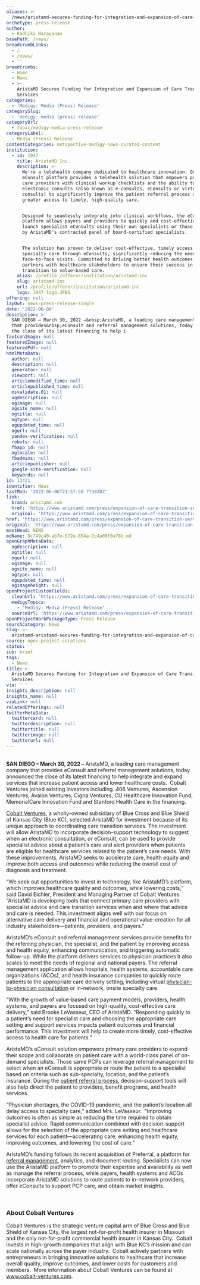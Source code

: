 ```yaml
---
aliases: >-
  /news/aristamd-secures-funding-for-integration-and-expansion-of-care-transition-services
archetype: press-release
author:
  - Radhika Narayanan
basePath: /news/
breadcrumbLinks:
  - /
  - /news/
  - ''
breadcrumbs:
  - Home
  - News
  - >-
    AristaMD Secures Funding for Integration and Expansion of Care Transition
    Services
categories:
  - 'Medigy: Media (Press) Release'
categorySlug:
  - 'medigy: media (press) release'
categoryUrl:
  - topic/medigy-media-press-release
categoryLabel:
  - Media (Press) Release
contentCategories: netspective-medigy-news-curated-content
institution:
  - id: 1947
    title: AristaMD Inc.
    description: >-
      We're a telehealth company dedicated to healthcare innovation. Our leading
      eConsult platform provides a telehealth solution that empowers primary
      care providers with clinical workup checklists and the ability to conduct
      electronic consults (also known as e-consults, eConsults or virtual
      consults) to significantly improve the patient referral process and allow
      greater access to timely, high-quality care. 


      Designed to seamlessly integrate into clinical workflows, the eConsult
      platform allows payers and providers to quickly and cost-effectively
      launch specialist eConsults using their own specialists or those provided
      by AristaMD's contracted panel of board-certified specialists.


      The solution has proven to deliver cost-effective, timely access to
      specialty care through eConsults, significantly reducing the need for
      face-to-face visits. Committed to driving better health outcomes, AristaMD
      partners with healthcare stakeholders to ensure their success in the
      transition to value-based care.
    alias: /profile /offeror/institution/aristamd-inc
    slug: aristamd-inc
    url: /profile/offeror/institution/aristamd-inc
    logo: 1947-logo.JPEG
offering: null
layOut: news-press-release-single
date: '2022-06-08'
description: >-
  SAN DIEGO – March 30, 2022 –&nbsp;AristaMD, a leading care management company
  that provides&nbsp;eConsult and referral management solutions, today announced
  the close of its latest financing to help i
favIconImage: null
featuredImage: null
featuredPdf: null
htmlMetaData:
  author: null
  description: null
  generator: null
  viewport: null
  articlemodified_time: null
  articlepublished_time: null
  msvalidate.01: null
  ogdescription: null
  ogimage: null
  ogsite_name: null
  ogtitle: null
  ogtype: null
  ogupdated_time: null
  ogurl: null
  yandex-verification: null
  robots: null
  fbapp_id: null
  oglocale: null
  fbadmins: null
  articlepublisher: null
  google-site-verification: null
  keywords: null
id: 13421
identifier: News
lastMod: '2022-06-06T21:57:50.773828Z'
link:
  brand: aristamd.com
  href: 'https://www.aristamd.com/press/expansion-of-care-transition-services/'
  original: 'https://www.aristamd.com/press/expansion-of-care-transition-services/'
href: 'https://www.aristamd.com/press/expansion-of-care-transition-services/'
original: 'https://www.aristamd.com/press/expansion-of-care-transition-services/'
mastHead: NEWS
mdName: 8c749c40-ab7e-572e-854a-3c4a00f0a78b.md
openGraphMetaData:
  ogdescription: null
  ogtitle: null
  ogurl: null
  ogimage: null
  ogsite_name: null
  ogtype: null
  ogupdated_time: null
  ogimageheight: null
openProjectCustomFields:
  cleanUrl: 'https://www.aristamd.com/press/expansion-of-care-transition-services/'
  medigyTopics:
    - 'Medigy: Media (Press) Release'
  sourceUrl: 'https://www.aristamd.com/press/expansion-of-care-transition-services/'
openProjectWorkPackageType: Press Release
searchCategory: News
slug: >-
  aristamd-aristamd-secures-funding-for-integration-and-expansion-of-care-transition-services
source: open-project-curations
status: ''
sub: brief
tags:
  - News
title: >-
  AristaMD Secures Funding for Integration and Expansion of Care Transition
  Services
via: ' '
insights_description: null
insights_name: null
viaLink: null
relatedOfferings: null
twitterMetaData:
  twittercard: null
  twitterdescription: null
  twittertitle: null
  twitterimage: null
  twitterurl: null
---
```

<p><br><strong>SAN DIEGO – March 30, 2022 –&nbsp;</strong>AristaMD, a leading care management company that provides&nbsp;eConsult and referral management solutions, today announced the close of its latest financing to help integrate and expand services that increase patient access and lower healthcare costs.&nbsp; Cobalt Ventures joined existing investors including .406 Ventures, Ascension Ventures, Avalon Ventures, Cigna Ventures, CU Healthcare Innovation Fund, MemorialCare Innovation Fund and Stanford Health Care in the financing.</p><p><a href="http://www.cobalt-ventures.com/">Cobalt Ventures</a>, a wholly-owned subsidiary of Blue Cross and Blue Shield of Kansas City (Blue KC), selected AristaMD for investment because of its unique approach to coordinating care transition services. The investment will allow AristaMD to incorporate decision-support technology to suggest when an electronic consultation, or eConsult, can be used to provide specialist advice about a patient’s care and alert providers when patients are eligible for healthcare services related to the patient’s care needs. With these improvements, AristaMD seeks to accelerate care, health equity and improve both access and outcomes while reducing the overall cost of diagnosis and treatment.</p><p>“We seek out opportunities to invest in technology, like AristaMD’s platform, which improves healthcare quality and outcomes, while lowering costs,” said David Eichler, President and Managing Partner of Cobalt Ventures. “AristaMD is developing tools that connect primary care providers with specialist advice and care transition services when and where that advice and care is needed. This investment aligns well with our focus on alternative care delivery and financial and operational value-creation for all industry stakeholders—patients, providers, and payers.”</p><p>AristaMD’s eConsult and referral management services provide benefits for the referring physician, the specialist, and the patient by improving access and health equity, enhancing communication, and triggering automatic follow-up. While the platform delivers services to physician practices it also scales to meet the needs of regional and national payers. The referral management application allows hospitals, health systems, accountable care organizations (ACOs), and health insurance companies to quickly route patients to the appropriate care delivery setting, including virtual <a href="https://www.aristamd.com/webinars/what-is-a-physician-to-physician-consultation/">physician-to-physician consultation</a> or in-network, onsite specialty care.</p><p>“With the growth of value-based care payment models, providers, health systems, and payers are focused on high-quality, cost-effective care delivery,” said Brooke LeVasseur, CEO of AristaMD. “Responding quickly to a patient’s need for specialist care and choosing the appropriate care setting and support services impacts patient outcomes and financial performance. This investment will help to create more timely, cost-effective access to health care for patients.”</p><p>AristaMD’s eConsult solution empowers primary care providers to expand their scope and collaborate on patient care with a world-class panel of on-demand specialists. Those same PCPs can leverage referral management to select when an eConsult is appropriate or route the patient to a specialist based on criteria such as sub-specialty, location, and the patient’s insurance. During the <a href="https://www.aristamd.com/clip/patient-referral-process/">patient referral process</a>, decision-support tools will also help direct the patient to providers, benefit programs, and health services.</p><p>“Physician shortages, the COVID-19 pandemic, and the patient’s location all delay access to specialty care,” added Mrs. LeVasseur. &nbsp;“Improving outcomes is often as simple as reducing the time required to obtain specialist advice. Rapid communication combined with decision-support allows for the selection of the appropriate care setting and healthcare services for each patient—accelerating care, enhancing health equity, improving outcomes, and lowering the cost of care.”</p><p>AristaMD’s funding follows its recent acquisition of Preferral, a platform for <a href="https://www.aristamd.com/press/aristamd-acquires-referral-management-solution-preferral-to-increase-patient-access-to-specialty-care/">referral management</a>, analytics, and document routing. Specialists can now use the AristaMD platform to promote their expertise and availability as well as manage the referral process, while payers, health systems and ACOs incorporate AristaMD solutions to route patients to in-network providers, offer eConsults to support PCP care, and obtain market insights.</p><p>​</p><h3>About Cobalt Ventures</h3><p>Cobalt Ventures is the strategic venture capital arm of Blue Cross and Blue Shield of Kansas City, the largest not-for-profit health insurer in Missouri and the only not-for-profit commercial health insurer in Kansas City.&nbsp; Cobalt invests in high-growth companies that align with Blue KC’s mission and can scale nationally across the payer industry. &nbsp;Cobalt actively partners with entrepreneurs in bringing innovative solutions to healthcare that increase overall quality, improve outcomes, and lower costs for customers and members.&nbsp; More information about Cobalt Ventures can be found at <a href="http://www.cobalt-ventures.com/">www.cobalt-ventures.com</a>.</p>